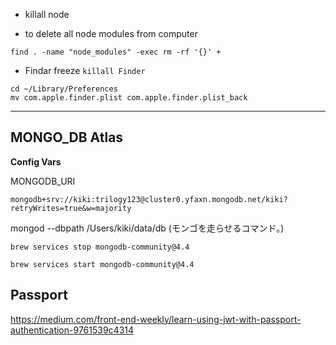 - killall node

- to delete all node modules from computer

```
find . -name "node_modules" -exec rm -rf '{}' +
```

- Findar freeze `killall Finder`

```
cd ~/Library/Preferences
mv com.apple.finder.plist com.apple.finder.plist_back
```

---

## MONGO_DB Atlas

**Config Vars**

MONGODB_URI

```
mongodb+srv://kiki:trilogy123@cluster0.yfaxn.mongodb.net/kiki?retryWrites=true&w=majority
```

mongod --dbpath /Users/kiki/data/db (モンゴを走らせるコマンド。)

```
brew services stop mongodb-community@4.4

brew services start mongodb-community@4.4
```

## Passport

https://medium.com/front-end-weekly/learn-using-jwt-with-passport-authentication-9761539c4314
